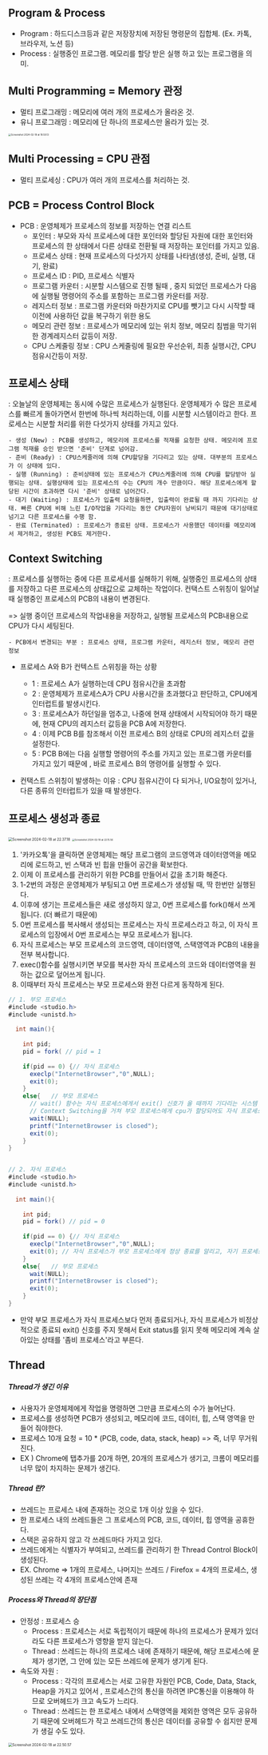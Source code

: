 ## Program & Process

- Program : 하드디스크등과 같은 저장장치에 저장된 명령문의 집합체. (Ex. 카톡, 브라우저, 노션 등)
- Process : 실행중인 프로그램. 메모리를 할당 받은 실행 하고 있는 프로그램을 의미.



## Multi Programming = Memory 관정

- 멀티 프로그래밍 : 메모리에 여러 개의 프로세스가 올라온 것.
- 유니 프로그래밍 : 메모리에 단 하나의 프로세스만 올라가 있는 것.

<img src="./capture/Screenshot 2024-02-18 at 22.38.38.png" alt="Screenshot 2024-02-18 at 18.59.13" style="zoom: 33%;" />



## Multi Processing = CPU 관점

- 멀티 프로세싱 : CPU가 여러 개의 프로세스를 처리하는 것.





## PCB = Process Control Block

- PCB :  운영체제가 프로세스의 정보를 저장하는 연결 리스트
  - 포인터 : 부모와 자식 프로세스에 대한 포인터와 할당된 자원에 대한 포인터와 프로세스의 한 상태에서 다른 상태로 전환될 때 저장하는 포인터를 가지고 있음.
  - 프로세스 상태 : 현재 프로세스의 다섯가지 상태를 나타냄(생성, 준비, 실행, 대기, 완료)
  - 프로세스 ID : PID, 프로세스 식별자
  - 프로그램 카운터 : 시분할 시스템으로 진행 될때 , 중지 되었던 프로세스가 다음에 실행될 명령어의 주소를 포함하는 프로그램 카운터를 저장.
  - 레지스터 정보 : 프로그램 카운터와 마찬가지로 CPU를 뺏기고 다시 시작할 때 이전에 사용하던 값을 복구하기 위한 용도
  - 메모리 관련 정보 : 프로세스가 메모리에 있는 위치 정보, 메모리 침범을 막기위한 경계레지스터 값등이 저장.
  - CPU 스케줄링 정보 : CPU 스케줄링에 필요한 우선순위, 최종 실행시간, CPU 점유시간등이 저장.






## 프로세스 상태

: 오늘날의 운영체제는 동시에 수많은 프로세스가 실행된다. 운영체제가 수 많은 프로세스를 빠르게 돌아가면서 한번에 하나씩 처리하는데, 이를 시분할 시스템이라고 한다. 프로세스는 시분할 처리를 위한 다섯가지 상태를 가지고 있다.

	- 생성 (New) : PCB를 생성하고, 메모리에 프로세스를 적재를 요청한 상태. 메모리에 프로그램 적재를 승인 받으면 '준비' 단계로 넘어감.
	- 준비 (Ready) : CPU스케줄러에 의해 CPU할당을 기다리고 있는 상태. 대부분의 프로세스가 이 상태에 있다.
	- 실행 (Running) : 준비상태에 있는 프로세스가 CPU스케줄러에 의해 CPU를 할당받아 실행되는 상태. 실행상태에 있는 프로세스의 수는 CPU의 개수 만큼이다. 해당 프로세스에게 할당된 시간이 초과하면 다시 '준비' 상태로 넘어간다.
	- 대기 (Waiting) : 프로세스가 입출력 요청을하면, 입출력이 완료될 때 까지 기다리는 상태. 빠른 CPU에 비해 느린 I/O작업을 기다리는 동안 CPU자원이 낭비되기 때문에 대기상태로 넘기고 다른 프로세스를 수행 함.
	- 완료 (Terminated) : 프로세스가 종료된 상태. 프로세스가 사용했던 데이터를 메모리에서 제거하고, 생성된 PCB도 제거한다.





## Context Switching

: 프로세스를 실행하는 중에 다른 프로세서를 실해하기 위해, 실행중인 프로세스의 상태를 저장하고 다른 프로세스의 상태값으로 교체하는 작업이다. 컨택스트 스위칭이 일어날때 실행중인 프로세스의 PCB의 내용이 변경된다.

 => 실행 중이던 프로세스의 작업내용을 저장하고, 실행될 프로세스의 PCB내용으로 CPU가 다시 세팅된다.

	- PCB에서 변경되는 부분 : 프로세스 상태, 프로그램 카운터, 레지스터 정보, 메모리 관련 정보
 - 프로세스 A와 B가 컨텍스트 스위칭을 하는 상황
   - 1 : 프로세스 A가 실행하는데 CPU 점유시간을 초과함
   - 2 : 운영체제가 프로세스A가 CPU 사용시간을 초과했다고 판단하고, CPU에게 인터럽트를 발생시킨다.
   - 3 : 프로세스A가 하던일을 멈추고, 나중에 현재 상태에서 시작되어야 하기 때문에, 현재 CPU의 레지스터 값등을 PCB A에 저장한다.
   - 4 : 이제 PCB B를 참조해서 이전 프로세스 B의 상태로 CPU의 레지스터 값을 설정한다.
   - 5 : PCB B에는 다음 실행할 명령어의 주소를 가지고 있는 프로그램 카운터를 가지고 있기 때문에 , 바로 프로세스 B의 명령어를 실행할 수 있다.

- 컨택스트 스위칭이 발생하는 이유 : CPU 점유시간이 다 되거나, I/O요청이 있거나, 다른 종류의 인터럽트가 있을 때 발생한다. 



## 프로세스 생성과 종료

<img src="./capture/Screenshot 2024-02-18 at 22.37.18.png" alt="Screenshot 2024-02-18 at 22.37.18" style="zoom: 50%;" />

<img src="./capture/Screenshot 2024-02-18 at 22.15.56.png" alt="Screenshot 2024-02-18 at 22.15.56" style="zoom:33%;" />

1. '카카오톡'을 클릭하면 운영체제는 해당 프로그램의 코드영역과 데이터영역을 메모리에 로드하고, 빈 스택과 빈 힙을 만들어 공간을 확보한다.
2. 이제 이 프로세스를 관리하기 위한 PCB를 만들어서 값을 초기화 해준다.
3. 1-2번의 과정은 운영체제가 부팅되고 0번 프로세스가 생성될 때, 딱 한번만 실행된다.
4. 이후에 생기는 프로세스들은 새로 생성하지 않고, 0번 프로세스를 fork()해서 쓰게 됩니다. (더 빠르기 때문에)
5. 0번 프로세스를 복사해서 생성되는 프로세스는 자식 프로세스라고 하고, 이 자식 프로세스의 입장에서 0번 프로세스는 부모 프로세스가 됩니다.
6. 자식 프로세스는 부모 프로세스의 코드영역, 데이터영역, 스택영역과 PCB의 내용을 전부 복사합니다.
7. exec()함수를 실행시키면 부모를 복사한 자식 프로세스의 코드와 데이터영역을 원하는 값으로 덮어쓰게 됩니다.
8. 이때부터 자식 프로세스는 부모 프로세스와 완전 다르게 동작하게 된다.



~~~c#
// 1. 부모 프로세스
#include <studio.h>
#include <unistd.h>
  
  int main(){
  
    int pid;
    pid = fork( // pid = 1
    
    if(pid == 0) {// 자식 프로세스
      execlp("InternetBrowser","0",NULL);
      exit(0);
    }
  	else{	// 부모 프로세스
      // wait() 함수는 자식 프로세스에게서 exit() 신호가 올 때까지 기다리는 시스템 함수.
      // Context Switching을 거쳐 부모 프로세스에게 cpu가 할당되어도 자식 프로세스의 exit()신호가 오기 전까지는 다른 코드를 실행하지 않음.
      wait(NULL); 
      printf("InternetBrowser is closed");
      exit(0);
    }
}


// 2. 자식 프로세스
#include <studio.h>
#include <unistd.h>
  
  int main(){
  
    int pid;
    pid = fork() // pid = 0
    
    if(pid == 0) {// 자식 프로세스
      execlp("InternetBrowser","0",NULL);
      exit(0); // 자식 프로세스가 부모 프로세스에게 정상 종료를 알리고, 자기 프로세스를 종료함.
    }
  	else{	// 부모 프로세스
      wait(NULL);
      printf("InternetBrowser is closed");
      exit(0);
    }
}
~~~

- 만약 부모 프로세스가 자식 프로세스보다 먼저 종료되거나, 자식 프로세스가 비정상적으로 종료되 exit() 신호를 주지 못해서 Exit status를 읽지 못해 메모리에 계속 살아있는 상태를 '좀비 프로세스'라고 부른다.



## Thread

##### Thread가 생긴 이유

- 사용자가 운영체제에게 작업을 명령하면 그만큼 프로세스의 수가 늘어난다.
- 프로세스를 생성하면 PCB가 생성되고, 메모리에 코드, 데이터, 힙, 스택 영역을 만들어 줘야한다.
- 프로세스 10개 요청 = 10 * (PCB, code, data, stack, heap) => 즉, 너무 무거워진다.
- EX ) Chrome에 탭추가를 20개 하면, 20개의 프로세스가 생기고, 크롬이 메모리를 너무 많이 차지하는 문제가 생긴다.

##### Thread 란?

- 쓰레드는 프로세스 내에 존재하는 것으로 1개 이상 있을 수 있다.
- 한 프로세스 내의 쓰레드들은 그 프로세스의 PCB, 코드, 데이터, 힙 영역을 공휴한다.
- 스택은 공유하지 않고 각 쓰레드마다 가지고 있다.
- 쓰레드에게는 식별자가 부여되고, 쓰레드를 관리하기 한 Thread Control Block이 생성된다.
- EX. Chrome => 1개의 프로세스, 나머지는 쓰레드 / Firefox = 4개의 프로세스, 생성된 쓰레는 각 4개의 프로세스안에 존재

##### Process와 Thread의 장단점

- 안정성 : 프로세스 승
  - Process : 프로세스는 서로 독립적이기 때문에 하나의 프로세스가 문제가 있더라도 다른 프로세스가 영향을 받지 않는다.
  - Thread : 쓰레드는 하나의 프로세스 내에 존재하기 때문에, 해당 프로세스에 문제가 생기면, 그 안에 있는 모든 쓰레드에 문제가 생기게 된다. 
- 속도와 자원 : 
  - Process : 각각의 프로세스는 서로 고유한 자원인 PCB, Code, Data, Stack, Heap을 가지고 있어서 , 프로세스간의 통신을 하려면 IPC통신을 이용해야 하므로 오버헤드가 크고 속도가 느리다.
  - Thread : 쓰레드는 한 프로세스 내에서 스택영역을 제외한 영역은 모두 공유하기 때문에 오버헤드가 작고 쓰레드간의 통신은 데이터를 공유할 수 쉽지만 문제가 생길 수도 있다. 

<img src="./capture/Screenshot 2024-02-18 at 22.50.57.png" alt="Screenshot 2024-02-18 at 22.50.57" style="zoom: 50%;" />

